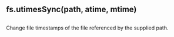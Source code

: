 ## fs.utimesSync(path, atime, mtime)

## 

Change file timestamps of the file referenced by the supplied path.